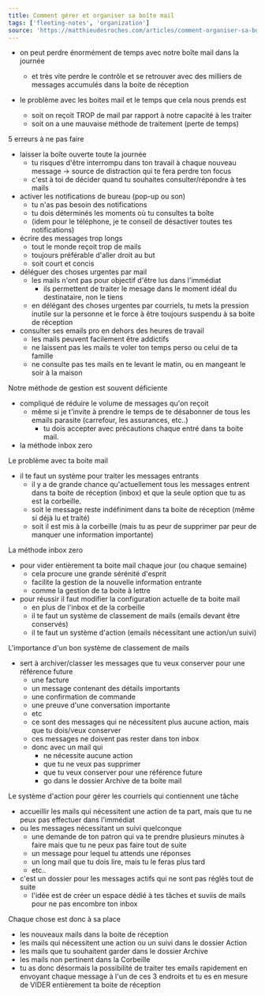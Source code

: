 ```yaml
---
title: Comment gérer et organiser sa boîte mail
tags: ['fleeting-notes', 'organization']
source: 'https://matthieudesroches.com/articles/comment-organiser-sa-boite-mail'
---
```


- on peut perdre énormément de temps avec notre boîte mail dans la journée
	- et très vite perdre le contrôle et se retrouver avec des milliers de messages accumulés dans la boite de réception

- le problème avec les boites mail et le temps que cela nous prends est
	- soit on reçoit TROP de mail par rapport à notre capacité à les traiter
	- soit on a une mauvaise méthode de traitement (perte de temps)

5 erreurs à ne pas faire
- laisser la boîte ouverte toute la journée
	- tu risques d'être interrompu dans ton travail à chaque nouveau message -> source de distraction qui te fera perdre ton focus
	- c'est à toi de décider quand tu souhaites consulter/répondre à tes mails
- activer les notifications de bureau (pop-up ou son)
	- tu n'as pas besoin des notifications
	- tu dois déterminés les moments où tu consultes ta boîte
	- (idem pour le téléphone, je te conseil de désactiver toutes tes notifications)
- écrire des messages trop longs
	- tout le monde reçoit trop de mails
	- toujours préférable d'aller droit au but
	- soit court et concis
- déléguer des choses urgentes par mail
	- les mails n'ont pas pour objectif d'être lus dans l'immédiat
		- ils permettent de traiter le mesage dans le moment idéal du destinataire, non le tiens
	- en délégant des choses urgentes par courriels, tu mets la pression inutile sur la personne et le force à être toujours suspendu à sa boite de réception
- consulter ses emails pro en dehors des heures de travail
	- les mails peuvent facilement être addictifs
	- ne laissent pas les mails te voler ton temps perso ou celui de ta famille
	- ne consulte pas tes mails en te levant le matin, ou en mangeant le soir à la maison


Notre méthode de gestion est souvent déficiente
- compliqué de réduire le volume de messages qu'on reçoit
	- même si je t'invite à prendre le temps de te désabonner de tous les emails parasite (carrefour, les assurances, etc..)
		- tu dois accepter avec précautions chaque entré dans ta boite mail.
- la méthode inbox zero


Le problème avec ta boite mail
- il te faut un système pour traiter les messages entrants
	- il y a de grande chance qu'actuellement tous les messages entrent dans ta boite de réception (inbox) et que la seule option que tu as est la corbeille. 
	- soit le message reste indéfiniment dans ta boite de réception (même si déjà lu et traité)
	- soit il est mis à la corbeille (mais tu as peur de supprimer par peur de manquer une information importante)

La méthode inbox zero
- pour vider entièrement ta boite mail chaque jour (ou chaque semaine)
	- cela procure une grande sérénité d'esprit
	- facilite la gestion de la nouvelle information entrante
	- comme la gestion de ta boite à lettre 
- pour réussir il faut modifier la configuration actuelle de ta boite mail
	- en plus de l'inbox et de la corbeille
	- il te faut un système de classement de mails (emails devant être conservés)
	- il te faut un système d'action (emails nécessitant une action/un suivi)


L'importance d'un bon système de classement de mails
- sert à archiver/classer les messages que tu veux conserver pour une référence future
	- une facture
	- un message contenant des détails importants
	- une confirmation de commande
	- une preuve d'une conversation importante
	- etc
	- ce sont des messages qui ne nécessitent plus aucune action, mais que tu dois/veux conserver
	- ces messages ne doivent pas rester dans ton inbox
	- donc avec un mail qui
		- ne nécessite aucune action
		- que tu ne veux pas supprimer
		- que tu veux conserver pour une référence future 
		- go dans le dossier Archive de ta boite mail


Le système d'action pour gérer les courriels qui contiennent une tâche
- accueillir les mails qui nécessitent une action de ta part, mais que tu ne peux pas effectuer dans l'immédiat
- ou les messages nécessitant un suivi quelconque
	- une demande de ton patron qui va te prendre plusieurs minutes à faire mais que tu ne peux pas faire tout de suite
	- un message pour lequel tu attends une réponses
	- un long mail que tu dois lire, mais tu le feras plus tard
	- etc..
- c'est un dossier pour les messages actifs qui ne sont pas réglés tout de suite
	- l'idée est de créer un espace dédié à tes tâches et suviis de mails pour ne pas encombre ton inbox


Chaque chose est donc à sa place
- les nouveaux mails dans la boite de réception
- les mails qui nécessitent une action ou un suivi dans le dossier Action
- les mails que tu souhaitent garder dans le dossier Archive
- les mails non pertinent dans la Corbeille
- tu as donc désormais la possibilité de traiter tes emails rapidement en envoyant chaque message à l'un de ces 3 endroits et tu es en mesure de VIDER entièrement ta boite de réception